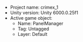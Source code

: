 <!-- UNITY CODE ASSIST INSTRUCTIONS START -->
- Project name: crimex_1
- Unity version: Unity 6000.0.25f1
- Active game object:
  - Name: PanelManager
  - Tag: Untagged
  - Layer: Default
<!-- UNITY CODE ASSIST INSTRUCTIONS END -->